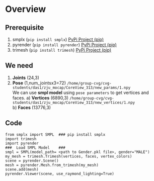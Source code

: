 # Overview

## Prerequisite
1. smplx (``` pip install smplx ```)  [PyPi Project (pip)](https://pypi.org/project/smplx/)
2. pyrender (```pip install pyrender```)   [PyPi Project (pip)](https://pypi.org/project/pyrender/)
3. trimesh (```pip install trimesh```)  [PyPi Project (pip)](https://pypi.org/project/trimesh/)
## We need 
1) **Joints**  (24,3) <br>
2) **Pose** (1,num_jointsx3=72) ```/home/group-cvg/cvg-students/das1/zju_mocap/CoreView_313/new_params/1.npy```<br>
We can use **smpl model** using ```pose parameters``` to get vertices and faces.
a) **Vertices** (6890,3)  ```/home/group-cvg/cvg-students/das1/zju_mocap/CoreView_313/new_vertices/1.npy``` <br>
b) **Faces** (13776,3) <br>

## Code
```
from smplx import SMPL  ### pip install smplx
import trimesh
import pyrender
###  Load SMPL Model    ### 
smpl = SMPL(model_path= <path to Gender.pkl file>, gender="MALE")
my_mesh = trimesh.Trimesh(vertices, faces, vertex_colors)
scene = pyrender.Scene()
mesh = pyrender.Mesh.from_trimesh(my_mesh)
scene.add(mesh)
pyrender.Viewer(scene, use_raymond_lighting=True)
```
